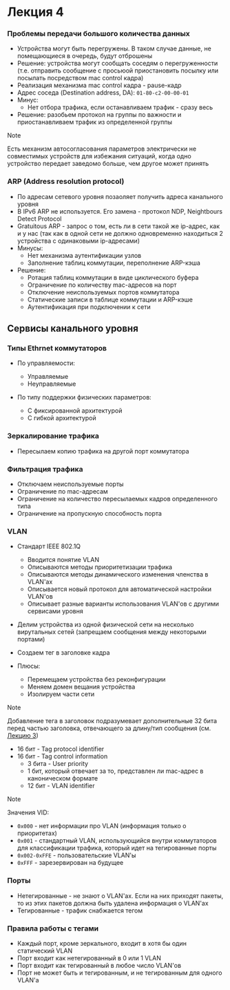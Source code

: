 # Лекция 4

### Проблемы передачи большого количества данных

* Устройства могут быть перегружены. В таком случае данные, не помещающиеся в очередь, будут отброшены
* Решение: устройства могут сообщать соседям о перегруженности (т.е. отправить сообщение с просьюой приостановить посылку или посылать посредством mac control кадра)
* Реализация механизма mac control кадра - pause-кадр
* Адрес соседа (Destination address, DA): `01-80-c2-00-00-01`
* Минус:
  * Нет отбора трафика, если останавливаем трафик - сразу весь
* Решение: разобьем протокол на группы по важности и приостанавливаем трафик из определенной группы

> [!NOTE]
> Есть механизм автосогласования параметров электрически не совместимых устройств для избежания ситуаций, когда одно устройство передает заведомо больше, чем другое может принять

### ARP (Address resolution protocol) 

* По адресам сетевого уровня позаоляет получить адреса канального уровня
* В IPv6 ARP не используется. Его замена - протокол NDP, Neightbours Detect Protocol
* Gratuitous ARP - запрос о том, есть ли в сети такой же ip-адрес, как и у нас (так как в одной сети не должно одновременно находиться 2 устройства с одинаковыми ip-адресами)
* Минусы:
  * Нет механизма аутентификации узлов
  * Заполнение таблиц коммутации, переполнение ARP-кэша
* Решение:
  * Ротация таблиц коммутации в виде циклического буфера
  * Ограничение по количеству mac-адресов на порт
  * Отключение неиспользуемых портов коммутатора
  * Статические записи в таблице коммутации и ARP-кэше
  * Аутентификация при подключении к сети

## Сервисы канального уровня

### Типы Ethrnet коммутаторов
* По управляемости:
  * Управляемые
  * Неуправляемые

* По типу поддержки физических параметров:
  * С фиксированной архитектурой
  * С гибкой архитектурой

### Зеркалирование трафика

* Пересылаем копию трафика на другой порт коммутатора

### Фильтрация трафика

* Отключаем неиспользуемые порты
* Ограничение по mac-адресам
* Ограничение на количество пересылаемых кадров определенного типа
* Ограничение на пропускную способность порта

### VLAN

* Стандарт IEEE 802.1Q
  * Вводится понятие VLAN
  * Описываются методы приоритетизации трафика
  * Описываются методы динамического изменения членства в VLAN'ах
  * Описывается новый протокол для автоматической настройки VLAN'ов
  * Описывает разные варианты использования VLAN'ов с другими сервисами уровня

* Делим устройства из одной физической сети на несколько вирутальных сетей (запрещаем сообщения между некоторыми портами)
  
* Создаем тег в заголовке кадра

* Плюсы:
  * Перемещаем устройства без реконфигурации
  * Меняем домен вещания устройства
  * Изолируем части сети

> [!NOTE]
> Добавление тега в заголовок подразумевает дополнительные 32 бита перед частью заголовка, отвечающего за длину/тип сообщения (см. [Лекцию 3](https://github.com/AliakseiSuvorau/networks/blob/master/Lection-03.md#поля-пакета-ethrnet))
> * 16 бит - Tag protocol identifier
> * 16 бит - Tag control information
>   * 3 бита - User priority
>   * 1 бит, который отвечает за то, представлен ли  mac-адрес в каноническом формате
>   * 12 бит - VLAN identifier


> [!NOTE]
> Значения VID:
> * `0x000` - нет информации про VLAN (информация только о приоритетах)
> * `0x001` - стандартный VLAN, использующийся внутри коммутаторов для классификации трафика, который идет на тегированные порты
> * `0x002-0xFFE` - пользовательские VLAN'ы
> * `0xFFF` - зарезервирован на будущее

### Порты

* Нетегированные - не знают о VLAN'ах. Если на них приходят пакеты, то из этих пакетов должна быть удалена информация о VLAN'ах
* Тегированные - трафик снабжается тегом

### Правила работы с тегами

* Каждый порт, кроме зеркального, входит в хотя бы один статический VLAN
* Порт входит как нетегированный в 0 или 1 VLAN
* Порт входит как тегированный в любое число VLAN'ов
* Порт не может быть и тегированным, и не тегированным для одного VLAN'а
